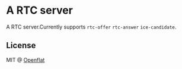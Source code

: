 # A RTC server

A RTC server.Currently supports `rtc-offer` `rtc-answer` `ice-candidate`.


## License

MIT @ [Openflat](https://github.com/openflat-io)

